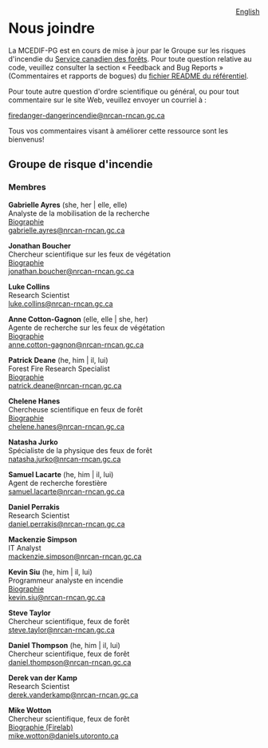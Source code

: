 <a href="https://cffdrs.github.io/website_en/contact/" target="_self" style="float: right;"> English </a>

# Nous joindre

La MCEDIF-PG est en cours de mise à jour par le Groupe sur les risques d'incendie du [Service canadien des forêts](https://ressources-naturelles.canada.ca/organisation/corporate-overview/services-forestier-canada). Pour toute question relative au code, veuillez consulter la section « Feedback and Bug Reports » (Commentaires et rapports de bogues) du [fichier README du référentiel](https://github.com/nrcan-cfs-fire/cffdrs-ng?tab=readme-ov-file#readme). 

Pour toute autre question d'ordre scientifique ou général, ou pour tout commentaire sur le site Web, veuillez envoyer un courriel à :

[firedanger-dangerincendie@nrcan-rncan.gc.ca](mailto:firedanger-dangerincendie@nrcan-rncan.gc.ca)

Tous vos commentaires visant à améliorer cette ressource sont les bienvenus!

## Groupe de risque d'incendie
### Membres
**Gabrielle Ayres** (she, her | elle, elle)  
Analyste de la mobilisation de la recherche  
<a href="../contacter/Gabrielle_Ayres" target="_self">Biographie</a>  
[gabrielle.ayres@nrcan-rncan.gc.ca](mailto:gabrielle.ayres@nrcan-rncan.gc.ca)  

**Jonathan Boucher**  
Chercheur scientifique sur les feux de végétation  
<a href="../contacter/Jonathan_Boucher" target="_self">Biographie</a>  
[jonathan.boucher@nrcan-rncan.gc.ca](mailto:jonathan.boucher@NRCan-RNCan.gc.ca)  

**Luke Collins**  
Research Scientist  
[luke.collins@nrcan-rncan.gc.ca](mailto:Luke.Collins@NRCan-RNCan.gc.ca)  

**Anne Cotton-Gagnon** (elle, elle | she, her)  
Agente de recherche sur les feux de végétation  
<a href="../contacter/Anne_Cotton-Gagnon" target="_self">Biographie</a>  
[anne.cotton-gagnon@nrcan-rncan.gc.ca](mailto:anne.cotton-gagnon@NRCan-RNCan.gc.ca)  

**Patrick Deane** (he, him | il, lui)  
Forest Fire Research Specialist   
<a href="../contacter/Patrick_Deane" target="_self">Biographie</a>  
[patrick.deane@nrcan-rncan.gc.ca](mailto:Patrick.Deane@NRCan-RNCan.gc.ca)  

**Chelene Hanes**  
Chercheuse scientifique en feux de forêt  
<a href="../contacter/Chelene_Hanes" target="_self">Biographie</a>  
[chelene.hanes@nrcan-rncan.gc.ca](mailto:chelene.hanes@nrcan-rncan.gc.ca)  

**Natasha Jurko**  
Spécialiste de la physique des feux de forêt  
[natasha.jurko@nrcan-rncan.gc.ca](mailto:natasha.jurko@NRCan-RNCan.gc.ca)  

**Samuel Lacarte** (he, him | il, lui)  
Agent de recherche forestière  
[samuel.lacarte@nrcan-rncan.gc.ca](mailto:samuel.lacarte@NRCan-RNCan.gc.ca)  

**Daniel Perrakis**  
Research Scientist  
[daniel.perrakis@nrcan-rncan.gc.ca](mailto:daniel.perrakis@NRCan-RNCan.gc.ca)  

**Mackenzie Simpson**  
IT Analyst  
[mackenzie.simpson@nrcan-rncan.gc.ca](mailto:mackenzie.simpson@NRCan-RNCan.gc.ca)  

**Kevin Siu** (he, him | il, lui)  
Programmeur analyste en incendie  
<a href="../contacter/Kevin_Siu" target="_self">Biographie</a>  
[kevin.siu@nrcan-rncan.gc.ca](mailto:kevin.siu@nrcan-rncan.gc.ca)

**Steve Taylor**  
Chercheur scientifique, feux de forêt  
[steve.taylor@nrcan-rncan.gc.ca](mailto:steve.taylor@NRCan-RNCan.gc.ca)  

**Daniel Thompson** (he, him | il, lui)    
Chercheur scientifique, feux de forêt  
[daniel.thompson@nrcan-rncan.gc.ca](mailto:daniel.thompson@NRCan-RNCan.gc.ca)  

**Derek van der Kamp**  
Research Scientist  
[derek.vanderkamp@nrcan-rncan.gc.ca](mailto:Derek.VanDerKamp@NRCan-RNCan.gc.ca)  

**Mike Wotton**  
Chercheur scientifique, feux de forêt  
[Biographie (Firelab)](http://www.firelab.utoronto.ca/people/bmw/)  
[mike.wotton@daniels.utoronto.ca](mailto:mike.wotton@daniels.utoronto.ca)  
